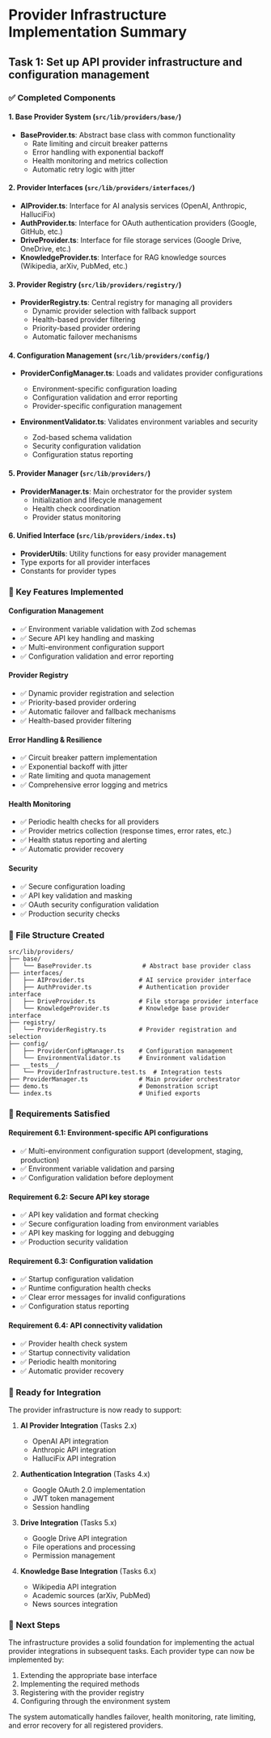# Provider Infrastructure Implementation Summary

## Task 1: Set up API provider infrastructure and configuration management

### ✅ Completed Components

#### 1. Base Provider System (`src/lib/providers/base/`)
- **BaseProvider.ts**: Abstract base class with common functionality
  - Rate limiting and circuit breaker patterns
  - Error handling with exponential backoff
  - Health monitoring and metrics collection
  - Automatic retry logic with jitter

#### 2. Provider Interfaces (`src/lib/providers/interfaces/`)
- **AIProvider.ts**: Interface for AI analysis services (OpenAI, Anthropic, HalluciFix)
- **AuthProvider.ts**: Interface for OAuth authentication providers (Google, GitHub, etc.)
- **DriveProvider.ts**: Interface for file storage services (Google Drive, OneDrive, etc.)
- **KnowledgeProvider.ts**: Interface for RAG knowledge sources (Wikipedia, arXiv, PubMed, etc.)

#### 3. Provider Registry (`src/lib/providers/registry/`)
- **ProviderRegistry.ts**: Central registry for managing all providers
  - Dynamic provider selection with fallback support
  - Health-based provider filtering
  - Priority-based provider ordering
  - Automatic failover mechanisms

#### 4. Configuration Management (`src/lib/providers/config/`)
- **ProviderConfigManager.ts**: Loads and validates provider configurations
  - Environment-specific configuration loading
  - Configuration validation and error reporting
  - Provider-specific configuration management

- **EnvironmentValidator.ts**: Validates environment variables and security
  - Zod-based schema validation
  - Security configuration validation
  - Configuration status reporting

#### 5. Provider Manager (`src/lib/providers/`)
- **ProviderManager.ts**: Main orchestrator for the provider system
  - Initialization and lifecycle management
  - Health check coordination
  - Provider status monitoring

#### 6. Unified Interface (`src/lib/providers/index.ts`)
- **ProviderUtils**: Utility functions for easy provider management
- Type exports for all provider interfaces
- Constants for provider types

### 🔧 Key Features Implemented

#### Configuration Management
- ✅ Environment variable validation with Zod schemas
- ✅ Secure API key handling and masking
- ✅ Multi-environment configuration support
- ✅ Configuration validation and error reporting

#### Provider Registry
- ✅ Dynamic provider registration and selection
- ✅ Priority-based provider ordering
- ✅ Automatic failover and fallback mechanisms
- ✅ Health-based provider filtering

#### Error Handling & Resilience
- ✅ Circuit breaker pattern implementation
- ✅ Exponential backoff with jitter
- ✅ Rate limiting and quota management
- ✅ Comprehensive error logging and metrics

#### Health Monitoring
- ✅ Periodic health checks for all providers
- ✅ Provider metrics collection (response times, error rates, etc.)
- ✅ Health status reporting and alerting
- ✅ Automatic provider recovery

#### Security
- ✅ Secure configuration loading
- ✅ API key validation and masking
- ✅ OAuth security configuration validation
- ✅ Production security checks

### 📁 File Structure Created

```
src/lib/providers/
├── base/
│   └── BaseProvider.ts              # Abstract base provider class
├── interfaces/
│   ├── AIProvider.ts               # AI service provider interface
│   ├── AuthProvider.ts             # Authentication provider interface
│   ├── DriveProvider.ts            # File storage provider interface
│   └── KnowledgeProvider.ts        # Knowledge base provider interface
├── registry/
│   └── ProviderRegistry.ts         # Provider registration and selection
├── config/
│   ├── ProviderConfigManager.ts    # Configuration management
│   └── EnvironmentValidator.ts     # Environment validation
├── __tests__/
│   └── ProviderInfrastructure.test.ts  # Integration tests
├── ProviderManager.ts              # Main provider orchestrator
├── demo.ts                         # Demonstration script
└── index.ts                        # Unified exports
```

### 🎯 Requirements Satisfied

#### Requirement 6.1: Environment-specific API configurations
- ✅ Multi-environment configuration support (development, staging, production)
- ✅ Environment variable validation and parsing
- ✅ Configuration validation before deployment

#### Requirement 6.2: Secure API key storage
- ✅ API key validation and format checking
- ✅ Secure configuration loading from environment variables
- ✅ API key masking for logging and debugging
- ✅ Production security validation

#### Requirement 6.3: Configuration validation
- ✅ Startup configuration validation
- ✅ Runtime configuration health checks
- ✅ Clear error messages for invalid configurations
- ✅ Configuration status reporting

#### Requirement 6.4: API connectivity validation
- ✅ Provider health check system
- ✅ Startup connectivity validation
- ✅ Periodic health monitoring
- ✅ Automatic provider recovery

### 🚀 Ready for Integration

The provider infrastructure is now ready to support:

1. **AI Provider Integration** (Tasks 2.x)
   - OpenAI API integration
   - Anthropic API integration
   - HalluciFix API integration

2. **Authentication Integration** (Tasks 4.x)
   - Google OAuth 2.0 implementation
   - JWT token management
   - Session handling

3. **Drive Integration** (Tasks 5.x)
   - Google Drive API integration
   - File operations and processing
   - Permission management

4. **Knowledge Base Integration** (Tasks 6.x)
   - Wikipedia API integration
   - Academic sources (arXiv, PubMed)
   - News sources integration

### 🔄 Next Steps

The infrastructure provides a solid foundation for implementing the actual provider integrations in subsequent tasks. Each provider type can now be implemented by:

1. Extending the appropriate base interface
2. Implementing the required methods
3. Registering with the provider registry
4. Configuring through the environment system

The system automatically handles failover, health monitoring, rate limiting, and error recovery for all registered providers.
